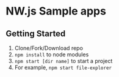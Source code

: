 # NW.js Sample apps

## Getting Started

1. Clone/Fork/Download repo
1. `npm install` to node modules
1. `npm start [dir name]` to start a project
1. For example, `npm start file-explorer`
